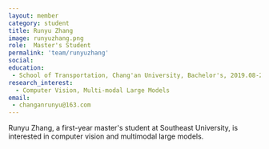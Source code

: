 ```yaml
---
layout: member
category: student
title: Runyu Zhang
image: runyuzhang.png
role:  Master's Student
permalink: 'team/runyuzhang'
social:
education:
 - School of Transportation, Chang'an University, Bachelor's, 2019.08-2023.06
research_interest: 
  - Computer Vision, Multi-modal Large Models
email:
 - changanrunyu@163.com
---
```


Runyu Zhang, a first-year master's student at Southeast University, is interested in computer vision and multimodal large models.